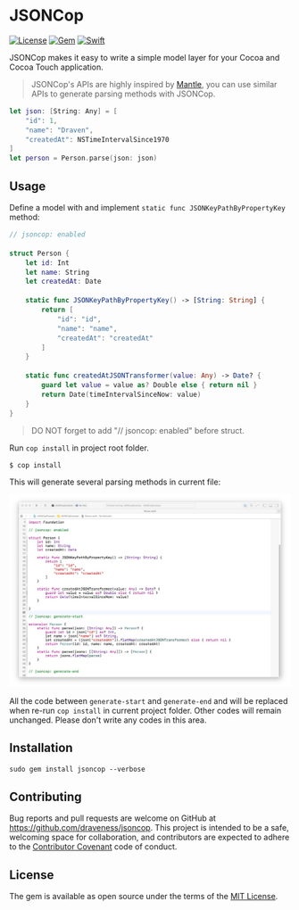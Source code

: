 # JSONCop

[![License](https://img.shields.io/badge/license-MIT-green.svg?style=flat)](https://github.com/draveness/jsoncop/blob/master/LICENSE)
[![Gem](https://img.shields.io/gem/v/jsoncop.svg?style=flat)](http://rubygems.org/gems/jsoncop)
[![Swift](https://img.shields.io/badge/swift-3.0-yellow.svg)](https://img.shields.io/badge/Swift-%203.0%20-yellow.svg)

JSONCop makes it easy to write a simple model layer for your Cocoa and Cocoa Touch application.

> JSONCop's APIs are highly inspired by [Mantle](https://github.com/Mantle/Mantle), you can use similar APIs to generate parsing methods with JSONCop.

```swift
let json: [String: Any] = [
    "id": 1,
    "name": "Draven",
    "createdAt": NSTimeIntervalSince1970
]
let person = Person.parse(json: json)
```

## Usage

Define a model with and implement `static func JSONKeyPathByPropertyKey` method:

```swift
// jsoncop: enabled

struct Person {
    let id: Int
    let name: String
    let createdAt: Date

    static func JSONKeyPathByPropertyKey() -> [String: String] {
        return [
            "id": "id",
            "name": "name",
            "createdAt": "createdAt"
        ]
    }

    static func createdAtJSONTransformer(value: Any) -> Date? {
        guard let value = value as? Double else { return nil }
        return Date(timeIntervalSinceNow: value)
    }
}
```

> DO NOT forget to add "// jsoncop: enabled" before struct.

Run `cop install` in project root folder.

```shell
$ cop install
```

This will generate several parsing methods in current file:

![](./images/jsoncop-demo.png)

All the code between `generate-start` and `generate-end` and will be replaced when re-run `cop install` in current project folder. Other codes will remain unchanged. Please don't write any codes in this area.

## Installation

```
sudo gem install jsoncop --verbose
```

## Contributing

Bug reports and pull requests are welcome on GitHub at https://github.com/draveness/jsoncop. This project is intended to be a safe, welcoming space for collaboration, and contributors are expected to adhere to the [Contributor Covenant](http://contributor-covenant.org) code of conduct.


## License

The gem is available as open source under the terms of the [MIT License](http://opensource.org/licenses/MIT).
